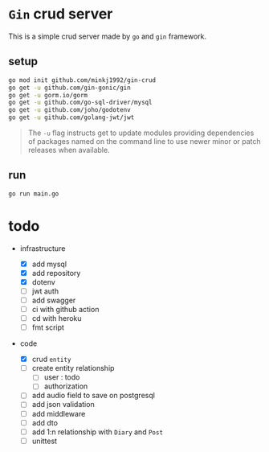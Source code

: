 # `Gin` crud server

This is a simple crud server made by `go` and `gin` framework.

## setup

```bash
go mod init github.com/minkj1992/gin-crud
go get -u github.com/gin-gonic/gin
go get -u gorm.io/gorm
go get -u github.com/go-sql-driver/mysql
go get -u github.com/joho/godotenv
go get -u github.com/golang-jwt/jwt
```

> The `-u` flag instructs get to update modules providing dependencies of packages named on the command line to use newer minor or patch releases when available.

## run

```bash
go run main.go
```

# todo

- infrastructure

  - [x] add mysql
  - [x] add repository
  - [x] dotenv
  - [ ] jwt auth
  - [ ] add swagger
  - [ ] ci with github action
  - [ ] cd with heroku
  - [ ] fmt script

- code
  - [x] crud `entity`
  - [ ] create entity relationship
    - [ ] user : todo
    - [ ] authorization
  - [ ] add audio field to save on postgresql
  - [ ] add json validation
  - [ ] add middleware
  - [ ] add dto
  - [ ] add 1:n relationship with `Diary` and `Post`
  - [ ] unittest
